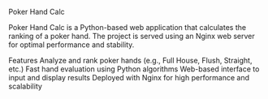 Poker Hand Calc

Poker Hand Calc is a Python-based web application that calculates the ranking of a poker hand. The project is served using an Nginx web server for optimal performance and stability.

Features
Analyze and rank poker hands (e.g., Full House, Flush, Straight, etc.)
Fast hand evaluation using Python algorithms
Web-based interface to input and display results
Deployed with Nginx for high performance and scalability

